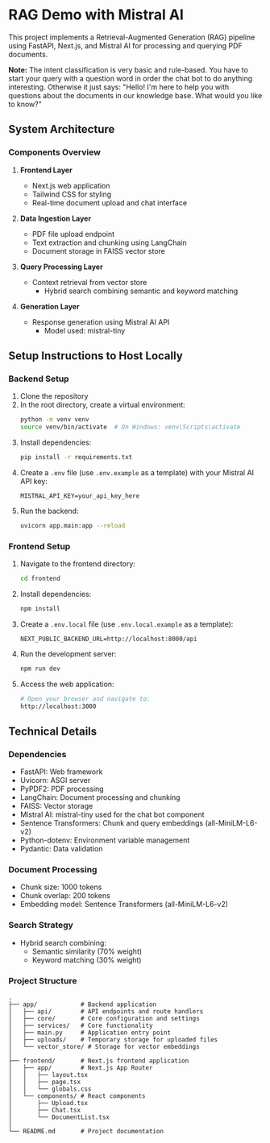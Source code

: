 # RAG Demo with Mistral AI

This project implements a Retrieval-Augmented Generation (RAG) pipeline using FastAPI, Next.js, and Mistral AI for processing and querying PDF documents.

**Note:** The intent classification is very basic and rule-based. You have to start your query with a question word in order the chat bot to do anything interesting. Otherwise it just says: "Hello! I'm here to help you with questions about the documents in our knowledge base. What would you like to know?"

## System Architecture

### Components Overview

1. **Frontend Layer**
   - Next.js web application
   - Tailwind CSS for styling
   - Real-time document upload and chat interface

2. **Data Ingestion Layer**
   - PDF file upload endpoint
   - Text extraction and chunking using LangChain
   - Document storage in FAISS vector store

3. **Query Processing Layer**
   - Context retrieval from vector store
      - Hybrid search combining semantic and keyword matching

4. **Generation Layer**
   - Response generation using Mistral AI API
      - Model used: mistral-tiny

## Setup Instructions to Host Locally

### Backend Setup

1. Clone the repository
2. In the root directory, create a virtual environment:
   ```bash
   python -m venv venv
   source venv/bin/activate  # On Windows: venv\Scripts\activate
   ```
3. Install dependencies:
   ```bash
   pip install -r requirements.txt
   ```
4. Create a `.env` file (use `.env.example` as a template) with your Mistral AI API key:
   ```
   MISTRAL_API_KEY=your_api_key_here
   ```
5. Run the backend:
   ```bash
   uvicorn app.main:app --reload
   ```

### Frontend Setup

1. Navigate to the frontend directory:
   ```bash
   cd frontend
   ```
2. Install dependencies:
   ```bash
   npm install
   ```
3. Create a `.env.local` file (use `.env.local.example` as a template):
   ```
   NEXT_PUBLIC_BACKEND_URL=http://localhost:8000/api
   ```
4. Run the development server:
   ```bash
   npm run dev
   ```
5. Access the web application:
   ```bash
   # Open your browser and navigate to:
   http://localhost:3000
   ```

## Technical Details

### Dependencies
- FastAPI: Web framework
- Uvicorn: ASGI server
- PyPDF2: PDF processing
- LangChain: Document processing and chunking
- FAISS: Vector storage
- Mistral AI: mistral-tiny used for the chat bot component
- Sentence Transformers: Chunk and query embeddings (all-MiniLM-L6-v2)
- Python-dotenv: Environment variable management
- Pydantic: Data validation

### Document Processing
- Chunk size: 1000 tokens
- Chunk overlap: 200 tokens
- Embedding model: Sentence Transformers (all-MiniLM-L6-v2)

### Search Strategy
- Hybrid search combining:
  - Semantic similarity (70% weight)
  - Keyword matching (30% weight)

### Project Structure
```
.
├── app/            # Backend application
│   ├── api/        # API endpoints and route handlers
│   ├── core/       # Core configuration and settings
│   ├── services/   # Core functionality
│   ├── main.py     # Application entry point
│   ├── uploads/    # Temporary storage for uploaded files
│   └── vector_store/ # Storage for vector embeddings
│
├── frontend/       # Next.js frontend application
│   ├── app/        # Next.js App Router
│   │   ├── layout.tsx
│   │   ├── page.tsx
│   │   └── globals.css
│   └── components/ # React components
│       ├── Upload.tsx
│       ├── Chat.tsx
│       └── DocumentList.tsx
│
└── README.md       # Project documentation
```
